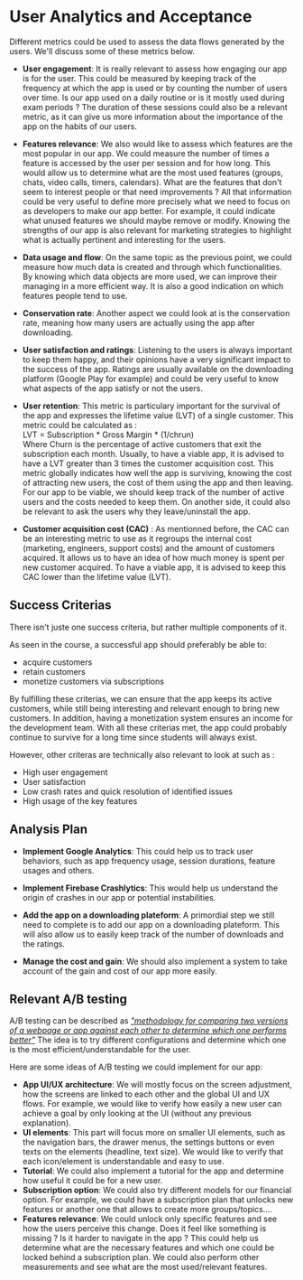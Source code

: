 # User Analytics and Acceptance

Different metrics could be used to assess the data flows generated by the users. We'll discuss some of these metrics below.

- **User engagement**: It is really relevant to assess how engaging our app is for the user. This could be measured by keeping track of the frequency at which the app is used or by counting the number of users over time. Is our app used on a daily routine or is it mostly used during exam periods ? The duration of these sessions could also be a relevant metric, as it can give us more information about the importance of the app on the habits of our users. 

- **Features relevance**: We also would like to assess which features are the most popular in our app. We could measure the number of times a feature is accessed by the user per session and for how long. This would allow us to determine what are the most used features (groups, chats, video calls, timers, calendars). What are the features that don't seem to interest people or that need improvements ? All that information could be very useful to define more precisely what we need to focus on as developers to make our app better. For example, it could indicate what unused features we should maybe remove or modify. Knowing the strengths of our app is also relevant for marketing strategies to highlight what is actually pertinent and interesting for the users.

- **Data usage and flow**: On the same topic as the previous point, we could measure how much data is created and through which functionalities. By knowing which data objects are more used, we can improve their managing in a more efficient way. It is also a good indication on which features people tend to use.

- **Conservation rate**: Another aspect we could look at is the conservation rate, meaning how many users are actually using the app after  downloading.

- **User satisfaction and ratings**: Listening to the users is always important to keep them happy, and their opinions have a very significant impact to the success of the app. Ratings are usually available on the downloading platform (Google Play for example) and could be very useful to know what aspects of the app satisfy or not the users.

- **User retention**: This metric is particulary important for the survival of the app and expresses the lifetime value (LVT) of a single customer. This metric could be calculated as :  <br>
LVT = Subscription * Gross Margin * (1/chrun) <br>
Where Churn is the percentage of active customers that exit the subscription each month. Usually, to have a viable app, it is advised to have a LVT greater than 3 times the customer acquisition cost. This metric globally indicates how well the app is surviving, knowing the cost of attracting new users, the cost of them using the app and then leaving. For our app to be viable, we should keep track of the number of active users and the costs needed to keep them. On another side, it could also be relevant to ask the users why they leave/uninstall the app.

- **Customer acquisition cost (CAC)** : As mentionned before, the CAC can be an interesting metric to use as it regroups the internal cost (marketing, engineers, support costs) and the amount of customers acquired. It allows us to have an idea of how much money is spent per new customer acquired. To have a viable app, it is advised to keep this CAC lower than the lifetime value (LVT).

## Success Criterias

There isn't juste one success criteria, but rather multiple components of it.

As seen in the course, a successful app should preferably be able to:
- acquire customers
- retain customers
- monetize customers via subscriptions

By fulfilling these criterias, we can ensure that the app keeps its active customers, while still being interesting and relevant enough to bring new customers. In addition, having a monetization system ensures an income for the development team. With all these criterias met, the app could probably continue to survive for a long time since students will always exist. 

However, other criteras are technically also relevant to look at such as :
- High user engagement
- User satisfaction
- Low crash rates and quick resolution of identified issues
- High usage of the key features

## Analysis Plan

- **Implement Google Analytics**: This could help us to track user behaviors, such as app frequency usage, session durations, feature usages and others.
- **Implement Firebase Crashlytics**: This would help us understand the origin of crashes in our app or potential instabilities.

- **Add the app on a downloading plateform**: A primordial step we still need to complete is to add our app on a downloading plateform. This will also allow us to easily keep track of the number of downloads and the ratings.

- **Manage the cost and gain**: We should also implement a system to take account of the gain and cost of our app more easily.

## Relevant A/B testing

A/B testing can be described as [*"methodology for comparing two versions of a webpage or app against each other to determine which one performs better"*](https://www.optimizely.com/optimization-glossary/ab-testing/#:~:text=A%2FB%20testing%20(also%20known,determine%20which%20one%20performs%20better.)) The idea is to try different configurations and determine which one is the most efficient/understandable for the user.

Here are some ideas of A/B testing we could implement for our app:

- **App UI/UX architecture**: We will mostly focus on the screen adjustment, how the screens are linked to each other and the global UI and UX flows. For example, we would like to verify how easily a new user can achieve a goal by only looking at the UI (without any previous explanation).
- **UI elements**: This part will focus more on smaller UI elements, such as the navigation bars, the drawer menus, the settings buttons or even texts on the elements (headline, text size). We would like to verify that each icon/element is understandable and easy to use.
- **Tutorial**: We could also implement a tutorial for the app and determine how useful it could be for a new user.
- **Subscription option**: We could also try different models for our financial option. For example, we could have a subscription plan that unlocks new features or another one that allows to create more groups/topics....
- **Features relevance**: We could unlock only specific features and see how the users perceive this change. Does it feel like something is missing ? Is it harder to navigate in the app ? This could help us determine what are the necessary features and which one could be locked behind a subscription plan. We could also perform other measurements and see what are the most used/relevant features.
